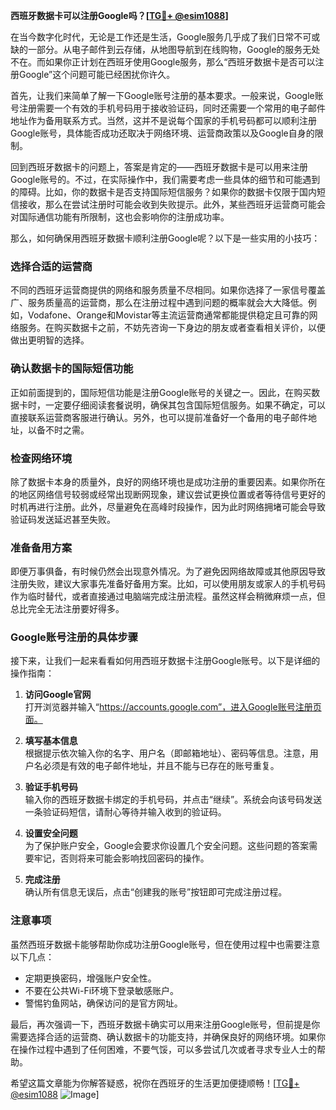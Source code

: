 **西班牙数据卡可以注册Google吗？[[TG💪+ @esim1088](https://t.me/s/esim1088)]**

在当今数字化时代，无论是工作还是生活，Google服务几乎成了我们日常不可或缺的一部分。从电子邮件到云存储，从地图导航到在线购物，Google的服务无处不在。而如果你正计划在西班牙使用Google服务，那么“西班牙数据卡是否可以注册Google”这个问题可能已经困扰你许久。

首先，让我们来简单了解一下Google账号注册的基本要求。一般来说，Google账号注册需要一个有效的手机号码用于接收验证码，同时还需要一个常用的电子邮件地址作为备用联系方式。当然，这并不是说每个国家的手机号码都可以顺利注册Google账号，具体能否成功还取决于网络环境、运营商政策以及Google自身的限制。

回到西班牙数据卡的问题上，答案是肯定的——西班牙数据卡是可以用来注册Google账号的。不过，在实际操作中，我们需要考虑一些具体的细节和可能遇到的障碍。比如，你的数据卡是否支持国际短信服务？如果你的数据卡仅限于国内短信接收，那么在尝试注册时可能会收到失败提示。此外，某些西班牙运营商可能会对国际通信功能有所限制，这也会影响你的注册成功率。

那么，如何确保用西班牙数据卡顺利注册Google呢？以下是一些实用的小技巧：

### **选择合适的运营商**
不同的西班牙运营商提供的网络和服务质量不尽相同。如果你选择了一家信号覆盖广、服务质量高的运营商，那么在注册过程中遇到问题的概率就会大大降低。例如，Vodafone、Orange和Movistar等主流运营商通常都能提供稳定且可靠的网络服务。在购买数据卡之前，不妨先咨询一下身边的朋友或者查看相关评价，以便做出更明智的选择。

### **确认数据卡的国际短信功能**
正如前面提到的，国际短信功能是注册Google账号的关键之一。因此，在购买数据卡时，一定要仔细阅读套餐说明，确保其包含国际短信服务。如果不确定，可以直接联系运营商客服进行确认。另外，也可以提前准备好一个备用的电子邮件地址，以备不时之需。

### **检查网络环境**
除了数据卡本身的质量外，良好的网络环境也是成功注册的重要因素。如果你所在的地区网络信号较弱或经常出现断网现象，建议尝试更换位置或者等待信号更好的时机再进行注册。此外，尽量避免在高峰时段操作，因为此时网络拥堵可能会导致验证码发送延迟甚至失败。

### **准备备用方案**
即便万事俱备，有时候仍然会出现意外情况。为了避免因网络故障或其他原因导致注册失败，建议大家事先准备好备用方案。比如，可以使用朋友或家人的手机号码作为临时替代，或者直接通过电脑端完成注册流程。虽然这样会稍微麻烦一点，但总比完全无法注册要好得多。

### **Google账号注册的具体步骤**
接下来，让我们一起来看看如何用西班牙数据卡注册Google账号。以下是详细的操作指南：

1. **访问Google官网**  
   打开浏览器并输入“https://accounts.google.com”，进入Google账号注册页面。

2. **填写基本信息**  
   根据提示依次输入你的名字、用户名（即邮箱地址）、密码等信息。注意，用户名必须是有效的电子邮件地址，并且不能与已存在的账号重复。

3. **验证手机号码**  
   输入你的西班牙数据卡绑定的手机号码，并点击“继续”。系统会向该号码发送一条验证码短信，请耐心等待并输入收到的验证码。

4. **设置安全问题**  
   为了保护账户安全，Google会要求你设置几个安全问题。这些问题的答案需要牢记，否则将来可能会影响找回密码的操作。

5. **完成注册**  
   确认所有信息无误后，点击“创建我的账号”按钮即可完成注册过程。

### **注意事项**
虽然西班牙数据卡能够帮助你成功注册Google账号，但在使用过程中也需要注意以下几点：
- 定期更换密码，增强账户安全性。
- 不要在公共Wi-Fi环境下登录敏感账户。
- 警惕钓鱼网站，确保访问的是官方网址。

最后，再次强调一下，西班牙数据卡确实可以用来注册Google账号，但前提是你需要选择合适的运营商、确认数据卡的功能支持，并确保良好的网络环境。如果你在操作过程中遇到了任何困难，不要气馁，可以多尝试几次或者寻求专业人士的帮助。

希望这篇文章能为你解答疑惑，祝你在西班牙的生活更加便捷顺畅！[[TG💪+ @esim1088](https://t.me/s/esim1088) ![Image](https://i.postimg.cc/4NQfJmqS/Snipaste-2025-05-13-00-14-12.png)]